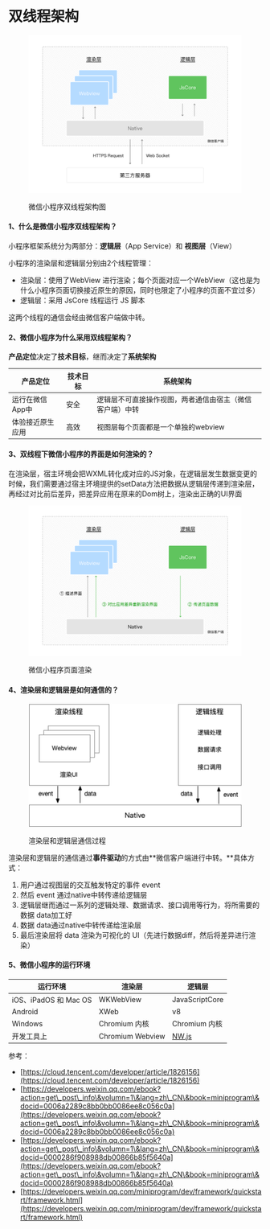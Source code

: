 # 双线程架构

<figure><img src="../.gitbook/assets/mp-struct.png" alt=""><figcaption><p>微信小程序双线程架构图</p></figcaption></figure>

#### 1、什么是微信小程序双线程架构？

小程序框架系统分为两部分：**逻辑层**（App Service）和 **视图层**（View）

小程序的渲染层和逻辑层分别由2个线程管理：

* 渲染层：使用了WebView 进行渲染；每个页面对应一个WebView（这也是为什么小程序页面切换接近原生的原因，同时也限定了小程序的页面不宜过多）
* 逻辑层：采用 JsCore 线程运行 JS 脚本

这两个线程的通信会经由微信客户端做中转。



#### 2、微信小程序为什么采用双线程架构？

**产品定位**决定了**技术目标**，继而决定了**系统架构**

| 产品定位      | 技术目标 | 系统架构                         |
| --------- | ---- | ---------------------------- |
| 运行在微信App中 | 安全   | 逻辑层不可直接操作视图，两者通信由宿主（微信客户端）中转 |
| 体验接近原生应用  | 高效   | 视图层每个页面都是一个单独的webview        |



#### 3、双线程下微信小程序的界面是如何渲染的？ <a href="#3-1-4" id="3-1-4"></a>

在渲染层，宿主环境会把WXML转化成对应的JS对象，在逻辑层发生数据变更的时候，我们需要通过宿主环境提供的setData方法把数据从逻辑层传递到渲染层，再经过对比前后差异，把差异应用在原来的Dom树上，渲染出正确的UI界面

<figure><img src="../.gitbook/assets/mp-msg.png" alt=""><figcaption><p>微信小程序页面渲染</p></figcaption></figure>

#### 4、渲染层和逻辑层是如何通信的？

<figure><img src="../.gitbook/assets/mp-tx.png" alt=""><figcaption><p>渲染层和逻辑层通信过程</p></figcaption></figure>

渲染层和逻辑层的通信通过**事件驱动**的方式由**微信客户端进行中转。**具体方式：

1. 用户通过视图层的交互触发特定的事件 event
2. 然后 event 通过native中转传递给逻辑层
3. 逻辑层继而通过一系列的逻辑处理、数据请求、接口调用等行为，将所需要的数据 data加工好
4. &#x20;数据 data通过native中转传递给渲染层
5. 最后渲染层将 data 渲染为可视化的 UI（先进行数据diff，然后将差异进行渲染）

#### 5、微信小程序的运行环境

| 运行环境                 | 渲染层              | 逻辑层                       |
| -------------------- | ---------------- | ------------------------- |
| iOS、iPadOS 和 Mac OS  | WKWebView        | JavaScriptCore            |
| Android              | XWeb             | v8                        |
| Windows              | Chromium 内核      | Chromium 内核               |
| 开发工具上                | Chromium Webview | [NW.js](https://nwjs.io/) |



参考：

* [https://cloud.tencent.com/developer/article/1826156](https://cloud.tencent.com/developer/article/1826156)
* [https://developers.weixin.qq.com/ebook?action=get\_post\_info\&volumn=1\&lang=zh\_CN\&book=miniprogram\&docid=0006a2289c8bb0bb0086ee8c056c0a](https://developers.weixin.qq.com/ebook?action=get\_post\_info\&volumn=1\&lang=zh\_CN\&book=miniprogram\&docid=0006a2289c8bb0bb0086ee8c056c0a)
* [https://developers.weixin.qq.com/ebook?action=get\_post\_info\&volumn=1\&lang=zh\_CN\&book=miniprogram\&docid=0000286f908988db00866b85f5640a](https://developers.weixin.qq.com/ebook?action=get\_post\_info\&volumn=1\&lang=zh\_CN\&book=miniprogram\&docid=0000286f908988db00866b85f5640a)
* [https://developers.weixin.qq.com/miniprogram/dev/framework/quickstart/framework.html](https://developers.weixin.qq.com/miniprogram/dev/framework/quickstart/framework.html)

